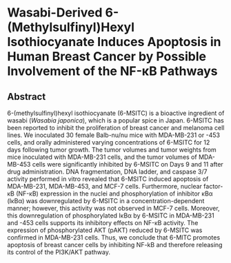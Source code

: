 # Wasabi-Derived 6-(Methylsulfinyl)Hexyl Isothiocyanate Induces Apoptosis in Human Breast Cancer by Possible Involvement of the NF-κB Pathways

## Abstract

6-(methylsulfinyl)hexyl isothiocyanate (6-MSITC) is a bioactive ingredient of wasabi (_Wasabia japonica_), which is a popular spice in Japan. 6-MSITC has been reported to inhibit the proliferation of breast cancer and melanoma cell lines. We inoculated 30 female Balb-nu/nu mice with MDA-MB-231 or -453 cells, and orally administered varying concentrations of 6-MSITC for 12 days following tumor growth. The tumor volumes and tumor weights from mice inoculated with MDA-MB-231 cells, and the tumor volumes of MDA-MB-453 cells were significantly inhibited by 6-MSITC on Days 9 and 11 after drug administration. DNA fragmentation, DNA ladder, and caspase 3/7 activity performed in vitro revealed that 6-MSITC induced apoptosis of MDA-MB-231, MDA-MB-453, and MCF-7 cells. Furthermore, nuclear factor-κB (NF-κB) expression in the nuclei and phosphorylation of inhibitor κBα (IκBα) was downregulated by 6-MSITC in a concentration-dependent manner; however, this activity was not observed in MCF-7 cells. Moreover, this downregulation of phosphorylated IκBα by 6-MSITC in MDA-MB-231 and -453 cells supports its inhibitory effects on NF-κB activity. The expression of phosphorylated AKT (pAKT) reduced by 6-MSITC was confirmed in MDA-MB-231 cells. Thus, we conclude that 6-MITC promotes apoptosis of breast cancer cells by inhibiting NF-kB and therefore releasing its control of the PI3K/AKT pathway.